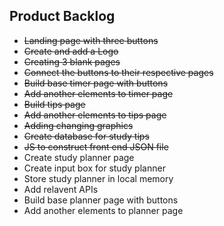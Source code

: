 ## Product Backlog
- ~~Landing page with three buttons~~ 
- ~~Create and add a Logo~~
- ~~Creating 3 blank pages~~
- ~~Connect the buttons to their respective pages~~
- ~~Build base timer page with buttons~~
- ~~Add another elements to timer page~~
- ~~Build tips page~~ 
- ~~Add another elements to tips page~~
- ~~Adding changing graphics~~ 
- ~~Create database for study tips~~
- ~~JS to construct front end JSON file~~
- Create study planner page
- Create input box for study planner 
- Store study planner in local memory 
- Add relavent APIs
- Build base planner page with buttons 
- Add another elements to planner page
